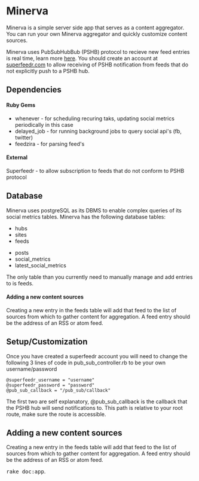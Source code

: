# Minerva

Minerva is a simple server side app that serves as a content aggregator. You can run your own Minerva aggregator and quickly customize content sources. 

Minerva uses PubSubHubBub (PSHB) protocol to recieve new feed entries is real time, learn more [here](https://code.google.com/p/pubsubhubbub/). You should create an account at [superfeedr.com](http://superfeedr.com/) to allow receiving of PSHB notification from feeds that do not explicitly push to a PSHB hub.

## Dependencies

#### Ruby Gems
- whenever - for scheduling recuring taks, updating social metrics periodically in this case
- delayed_job - for running background jobs to query social api's (fb, twitter)
- feedzira - for parsing feed's

#### External
Superfeedr - to allow subscription to feeds that do not conform to PSHB protocol

## Database
Minerva uses postgreSQL as its DBMS to enable complex queries of its social metrics tables. Minerva has the following database tables:

- hubs
- sites
- feeds
+ posts
+ social_metrics
+ latest_social_metrics

The only table than you currently need to manually manage and add entries to is feeds.

#### Adding a new content sources
Creating a new entry in the feeds table will add that feed to the list of sources from which to gather content for aggregation. A feed entry should be the address of an RSS or atom feed.

## Setup/Customization
Once you have created a superfeedr account you will need to change the following 3 lines of code in pub_sub_controller.rb to be your own username/password

    @superfeedr_username = "username"
    @superfeedr_password = "password"
    @pub_sub_callback = "/pub_sub/callback"

The first two are self explanatory, @pub_sub_callback is the callback that the PSHB hub will send notifications to. This path is relative to your root route, make sure the route is accessible.

## Adding a new content sources
Creating a new entry in the feeds table will add that feed to the list of sources from which to gather content for aggregation. A feed entry should be the address of an RSS or atom feed.


<tt>rake doc:app</tt>.
